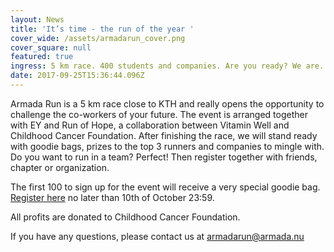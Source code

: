 ```yaml
---
layout: News
title: 'It’s time - the run of the year '
cover_wide: /assets/armadarun_cover.png
cover_square: null
featured: true
ingress: 5 km race. 400 students and companies. Are you ready? We are.
date: 2017-09-25T15:36:44.096Z
---
```

Armada Run is a 5 km race close to KTH and really opens the opportunity to challenge the co-workers of your future. The event is arranged together with EY and Run of Hope, a collaboration between Vitamin Well and Childhood Cancer Foundation. After finishing the race, we will stand ready with goodie bags, prizes to the top 3 runners and companies to mingle with. Do you want to run in a team? Perfect! Then register together with friends, chapter or organization.

The first 100 to sign up for the event will receive a very special goodie bag. [Register here](https://ais.armada.nu/fairs/2017/events/20/signup) no later than 10th of October 23:59.

All profits are donated to Childhood Cancer Foundation. 

If you have any questions, please contact us at armadarun@armada.nu
